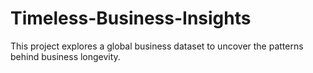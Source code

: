 # Timeless-Business-Insights
This project explores a global business dataset to uncover the patterns behind business longevity.
